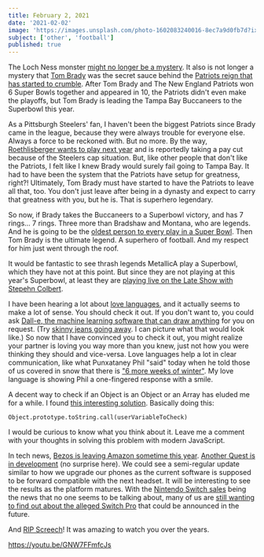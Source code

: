 ```yaml
---
title: February 2, 2021
date: '2021-02-02'
image: 'https://images.unsplash.com/photo-1602083240016-8ec7a9d0fb7d?ixid=MXwxMjA3fDB8MHxwaG90by1wYWdlfHx8fGVufDB8fHw%3D&ixlib=rb-1.2.1&auto=format&fit=crop&w=1017&q=80'
subject: ['other', 'football']
published: true
---
```


The Loch Ness monster [might no longer be a mystery](https://brobible.com/culture/article/mystery-loch-ness-monster-solved-scientist/). It also is not longer a mystery that [Tom Brady](https://rb.gy/oajy96) was the secret sauce behind the [Patriots reign that has started to crumble](https://www.cbssports.com/nfl/news/tom-brady-sr-guesses-bill-belichick-is-on-a-little-bit-of-a-hot-seat-right-now-after-son-reaches-super-bowl/). After Tom Brady and The New England Patriots won 6 Super Bowls together and appeared in 10, the Patriots didn't even make the playoffs, but Tom Brady is leading the Tampa Bay Buccaneers to the Superbowl this year.

As a Pittsburgh Steelers' fan, I haven't been the biggest Patriots since Brady came in the league, because they were always trouble for everyone else. Always a force to be reckoned with. But no more. By the way, [Roethlisberger wants to play next year](https://thespun.com/nfl/afc-north/pittsburgh-steelers/ben-roethlisberger-has-informed-the-steelers-of-his-plans) and is reportedly taking a pay cut because of the Steelers cap situation. But, like other people that don't like the Patriots, I felt like I knew Brady would surely fail going to Tampa Bay. It had to have been the system that the Patriots have setup for greatness, right?! Ultimately, Tom Brady must have started to have the Patriots to leave all that, too. You don't just leave after being in a dynasty and expect to carry that greatness with you, but he is. That is superhero legendary.

So now, if Brady takes the Buccaneers to a Superbowl victory, and has 7 rings... 7 rings. Three more than Bradshaw and Montana, who are legends. And he is going to be the [oldest person to every play in a Super Bowl](https://rb.gy/ezb7ap). Then Tom Brady is the ultimate legend. A superhero of football. And my respect for him just went through the roof.

It would be fantastic to see thrash legends MetallicA play a Superbowl, which they have not at this point. But since they are not playing at this year's Superbowl, at least they are [playing live on the Late Show with Stepehn Colbert](https://loudwire.com/metallica-super-bowl-edition-late-show-with-stephen-colbert/).

I have been hearing a lot about [love languages](https://www.popsugar.com/love/how-to-love-your-partner-based-on-their-enneagram-type-48118623?utm_source=flipboard&utm_medium=partner&utm_campaign=feed), and it actually seems to make a lot of sense. You should check it out. If you don't want to, you could ask [Dall-e, the machine learning software that can draw anything](https://www.nbcnews.com/tech/innovation/here-s-dall-e-algorithm-learned-draw-anything-you-tell-n1255834) for you on request. (Try [skinny jeans going away](https://www.cnn.com/2021/01/28/business/levi-baggy-jeans/index.html). I can picture what that would look like.) So now that I have convinced you to check it out, you might realize your partner is loving you way more than you knew, just not how you were thinking they should and vice-versa. Love languages help a lot in clear communication, like what Punxataney Phil "said" today when he told those of us covered in snow that there is ["6 more weeks of winter"](https://www.cbsnews.com/news/groundhog-day-2021-results-punxsutawney-phil-predicts-6-more-weeks-of-winter/). My love language is showing Phil a one-fingered response with a smile.

A decent way to check if an Object is an Object or an Array has eluded me for a while. I found [this interesting solution](https://medium.com/javascript-in-plain-english/javascript-check-if-a-variable-is-an-object-and-nothing-else-not-an-array-a-set-etc-a3987ea08fd7). Basically doing this:

`Object.prototype.toString.call(userVariableToCheck)`

I would be curious to know what you think about it. Leave me a comment with your thoughts in solving this problem with modern JavaScript.

In tech news, [Bezos is leaving Amazon sometime this year](https://www.geekwire.com/2021/amazon-ceo-jeff-bezos-step-year-replaced-aws-chief-andy-jassy/). [Another Quest is in development](http://virtualrealitytimes.com/2021/01/29/facebook-confirms-another-new-oculus-quest-headset-currently-in-development/) (no surprise here). We could see a semi-regular update similar to how we upgrade our phones as the current software is supposed to be forward compatible with the next headset. It will be interesting to see the results as the platform matures. With the [Nintendo Switch sales](https://rb.gy/m20z3s) being the news that no one seems to be talking about, many of us are [still wanting to find out about the alleged Switch Pro](https://comicbook.com/gaming/news/nintendo-switch-pro-super-rumor/) that could be announced in the future.

And [RIP Screech](https://people.com/tv/dustin-diamond-dies-at-44-after-cancer-battle/)! It was amazing to watch you over the years.

https://youtu.be/GNW7FFmfcJs
